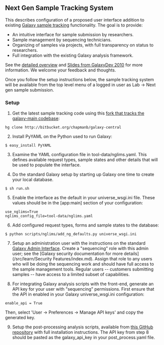 ## Next Gen Sample Tracking System

This describes configuration of a proposed user interface addition to existing [Galaxy sample tracking](http://main.g2.bx.psu.edu/u/rkchak/p/sts) functionality. The goal is to provide:

* An intuitive interface for sample submission by researchers.
* Sample management by sequencing technicians. 
* Organizing of samples via projects, with full transparency on status to researchers.
* Full integration with the existing Galaxy analysis framework.

See the [detailed overview](http://bcbio.wordpress.com/2011/01/11/next-generation-sequencing-information-management-and-analysis-system-for-galaxy/) and [Slides from GalaxyDev 2010](http://www.slideshare.net/chapmanb/nextgeneration-sequencing-request-management-system-in-galaxy) for more information. We welcome your feedback and thoughts.

Once you follow the setup instructions below, the sample tracking system will be available from the top level menu of a logged in user as Lab -> Next gen sample submission.

### Setup

1. Get the latest sample tracking code using this [fork that tracks the galaxy-main codebase](http://bitbucket.org/chapmanb/galaxy-central):

```
hg clone http://bitbucket.org/chapmanb/galaxy-central
```


2. Install PyYAML on the Python used to run Galaxy:

```
$ easy_install PyYAML
```


3. Examine the YAML configuration file in tool-data/nglims.yaml. This defines available request types, sample states and other details that will be used to populate the interface.

4. Do the standard Galaxy setup by starting up Galaxy one time to create your local database.

```
$ sh run.sh
```


5. Enable the interface as the default in your universe_wsgi.ini file. These values should be in the [app:main] section of your configuration:

```
use_nglims=True
nglims_config_file=tool-data/nglims.yaml
```


6. Add configured request types, forms and sample states to the database:

```
$ python scripts/nglims/add_ng_defaults.py universe_wsgi.ini
```


7. Setup an administration user with the instructions on the standard [Galaxy Admin Interface](/admin/). Create a "sequencing" role with this admin user; see the [Galaxy security documentation for more details](/src/learn/Security Features/index.md). Assign that role to any users who will be doing the sequencing work and should have full access to the sample management tools. Regular users -- customers submitting samples -- have access to a limited subset of capabilities.

8. For integrating Galaxy analysis scripts with the front-end, generate an API key for your user with "sequencing" permissions. First ensure that the API in enabled in your Galaxy universe_wsgi.ini configuration:

```
enable_api = True
```


Then, select 'User -> Preferences -> Manage API keys' and copy the generated key.

9. Setup the post-processing analysis scripts, available from [this GitHub repository](https://github.com/chapmanb/bcbb/tree/master/nextgen) with full installation instructions. The API key from step 8 should be pasted as the galaxy_api_key in your post_process.yaml file.
